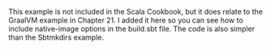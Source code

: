 This example is not included in the Scala Cookbook, but it does relate to the GraalVM example in Chapter 21. I added it here so you can see how to include native-image options in the build.sbt file. The code is also simpler than the Sbtmkdirs example.
